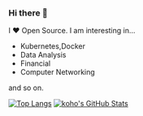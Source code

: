 ### Hi there 👋

I ❤ Open Source. I am interesting in...

* Kubernetes,Docker
* Data Analysis
* Financial
* Computer Networking

and so on.

[![Top Langs](https://github-readme-stats.vercel.app/api/top-langs/?username=superman-wrdh&hide_border=true)](https://github.com/superman-wrdh)
[![koho's GitHub Stats](https://github-readme-stats.vercel.app/api?username=superman-wrdh&show_icons=true&line_height=40&hide_border=true)](https://github.com/superman-wrdh)
